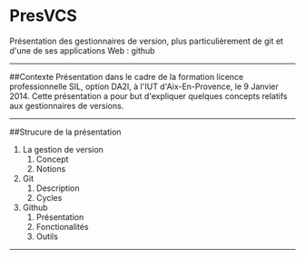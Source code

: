PresVCS
=======

Présentation des gestionnaires de version, plus particulièrement de git et d'une de ses applications Web : github


----------


##Contexte
Présentation dans le cadre de la formation licence professionnelle SIL, option DA2I, à l'IUT d'Aix-En-Provence, le 9 Janvier 2014.
Cette présentation a pour but d'expliquer quelques concepts relatifs aux gestionnaires de versions.


----------


##Strucure de la présentation

 1. La gestion de version
     1. Concept
     2. Notions
 2. Git
     1. Description
     2. Cycles
 3. Github
    1. Présentation
    2. Fonctionalités
    3. Outils

        

----------

